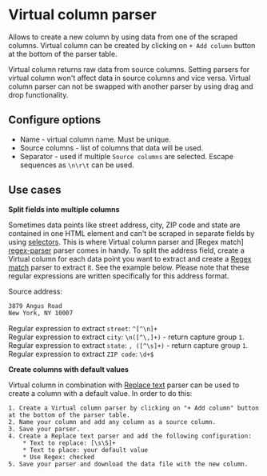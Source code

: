 # Virtual column parser
Allows to create a new column by using data from one of the scraped columns. Virtual column can be created by clicking on 
`+ Add column` button at the bottom of the parser table.

Virtual column returns raw data from source columns. Setting parsers for virtual column won't affect data in source 
columns and vice versa. Virtual column parser can not be swapped with another parser by using drag and drop functionality.

## Configure options
 * Name - virtual column name. Must be unique.
 * Source columns - list of columns that data will be used.
 * Separator - used if multiple `Source columns` are selected. Escape sequences as `\n\r\t` can be used.
 
## Use cases
**Split fields into multiple columns**  

Sometimes data points like street address, city, ZIP code and state are contained in one HTML element and can't be 
scraped in separate fields by using [selectors][selectors]. This is where Virtual column parser and [Regex match]
[regex-parser] parser comes in handy. To split the address field, create a Virtual column for each data point you want to
extract and create a [Regex match][regex-parser] parser to extract it. See the example below. Please note that these regular 
expressions are written specifically for this address format.

Source address: 
```html
3879 Angus Road
New York, NY 10007
```

Regular expression to extract `street`: `^[^\n]+`  
Regular expression to extract `city`: `\n([^\,]+)` - return capture group `1`.  
Regular expression to extract `state`: `, ([^\s]+)` - return capture group `1`.  
Regular expression to extract `ZIP code`: `\d+$`


**Create columns with default values**  

Virtual column in combination with [Replace text][replace-parser] parser can be used to create a column with a default 
value. In order to do this:  

    1. Create a Virtual column parser by clicking on "+ Add column" button at the bottom of the parser table.
    2. Name your column and add any column as a source column.
    3. Save your parser.
    4. Create a Replace text parser and add the following configuration: 
        * Text to replace: [\s\S]+  
        * Text to place: your default value  
        * Use Regex: checked
    5. Save your parser and download the data file with the new column.

[replace-parser]: Replace%20parser.md
[selectors]: ../Selectors.md
[regex-parser]: Regex%20parser.md
